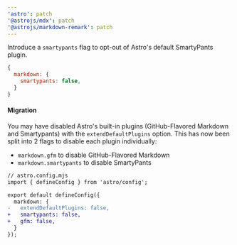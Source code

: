 ```yaml
---
'astro': patch
'@astrojs/mdx': patch
'@astrojs/markdown-remark': patch
---
```


Introduce a `smartypants` flag to opt-out of Astro's default SmartyPants plugin.

```js
{
  markdown: {
    smartypants: false,
  }
}
```

  #### Migration
  
  You may have disabled Astro's built-in plugins (GitHub-Flavored Markdown and Smartypants) with the `extendDefaultPlugins` option. This has now been split into 2 flags to disable each plugin individually:
  - `markdown.gfm` to disable GitHub-Flavored Markdown
  - `markdown.smartypants` to disable SmartyPants

  ```diff
  // astro.config.mjs
  import { defineConfig } from 'astro/config';

  export default defineConfig({
    markdown: {
  -   extendDefaultPlugins: false,
  +   smartypants: false,
  +   gfm: false,
    }
  });
  ```
